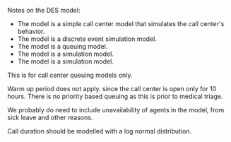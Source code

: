Notes on the DES model:

- The model is a simple call center model that simulates the call center's behavior.
- The model is a discrete event simulation model.
- The model is a queuing model.
- The model is a simulation model.
- The model is a simulation model.

This is for call center queuing models only.

Warm up period does not apply. since the call center is open only for 10 hours.
There is no priority based queuing as this is prior to medical triage.

We probably do need to include unavailability of agents in the model, from sick leave
and other reasons.

Call duration should be modelled with a log normal distribution.
